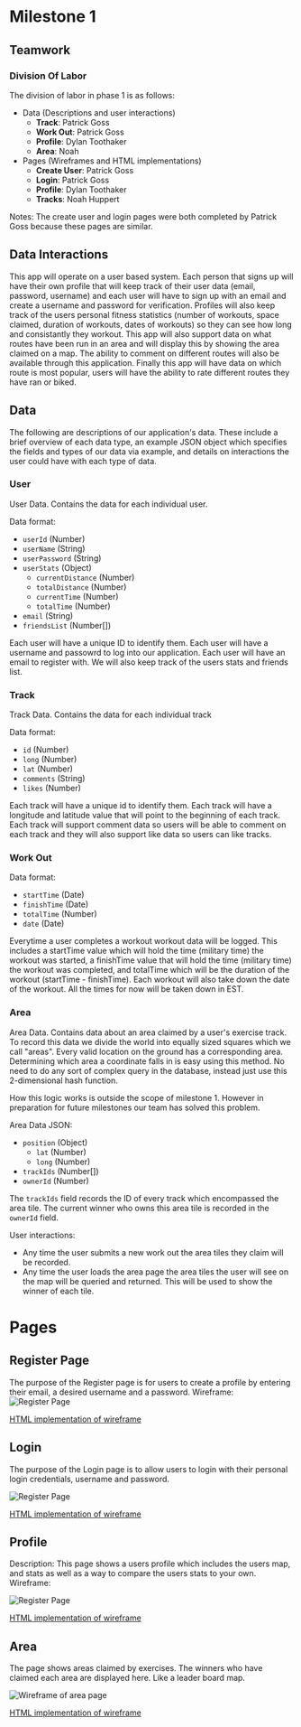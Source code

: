 # Milestone 1
## Teamwork
### Division Of Labor
The division of labor in phase 1 is as follows:

- Data (Descriptions and user interactions)
  - **Track**: Patrick Goss
  - **Work Out**: Patrick Goss
  - **Profile**: Dylan Toothaker
  - **Area**: Noah
- Pages (Wireframes and HTML implementations)
  - **Create User**: Patrick Goss
  - **Login**: Patrick Goss
  - **Profile**: Dylan Toothaker
  - **Tracks**: Noah Huppert
  
Notes: The create user and login pages were both completed by Patrick Goss 
because these pages are similar. 

## Data Interactions
This app will operate on a user based system. Each person that signs up will have their own profile that will keep track of their user data (email, password, username) and each user will have to sign up with an email and create a username and password for verification. Profiles will also keep track of the users personal fitness statistics (number of workouts, space claimed, duration of workouts, dates of workouts) so they can see how long and consistantly they workout. This app will also support data on what routes have been run in an area and will display this by showing the area claimed on a map. The ability to comment on different routes will also be available through this application. Finally this app will have data on which route is most popular, users will have the ability to rate different routes they have ran or biked.

## Data
The following are descriptions of our application's data. These include a brief 
overview of each data type, an example JSON object which specifies the fields 
and types of our data via example, and details on interactions the user could 
have with each type of data.

### User
User Data. Contains the data for each individual user.

Data format:

- `userId` (Number)
- `userName` (String)
- `userPassword` (String)
- `userStats` (Object)
  - `currentDistance` (Number)
  - `totalDistance` (Number)
  - `currentTime` (Number)
  - `totalTime` (Number)
- `email` (String)
- `friendsList` (Number[])

Each user will have a unique ID to identify them. Each user will have a username and passowrd to log into our application. Each user will have an email to register with.
We will also keep track of the users stats and friends list.

### Track
Track Data. Contains the data for each individual track

Data format:

- `id` (Number)
- `long` (Number)
- `lat` (Number)
- `comments` (String)
- `likes` (Number)

Each track will have a unique id to identify them. Each track will have a longitude and latitude value that will point to the beginning of each track. Each track will support comment data so users will be able to comment on each track and they will also support like data so users can like tracks.

### Work Out
Data format:

- `startTime` (Date)
- `finishTime` (Date)
- `totalTime` (Number)
- `date` (Date)

Everytime a user completes a workout workout data will be logged. This includes a startTime value which will hold the time (military time) the workout was started, a finishTime value that will hold the time (military time) the workout was completed, and totalTime which will be the duration of the workout (startTime - finishTime). Each workout will also take down the date of the workout. All the times for now will be taken down in EST.

### Area
Area Data. Contains data about an area claimed by a user's exercise track. 
To record this data we divide the world into equally sized squares which we 
call "areas". Every valid location on the ground has a corresponding area. 
Determining which area a coordinate falls in is easy using this method. No need
to do any sort of complex query in the database, instead just use this 
2-dimensional hash function.

How this logic works is outside the scope of milestone 1. However in preparation
for future milestones our team has solved this problem.

Area Data JSON:

- `position` (Object)
  - `lat` (Number)
  - `long` (Number)
- `trackIds` (Number[])
- `ownerId` (Number)

The `trackIds` field records the ID of every track which encompassed the area 
tile. The current winner who owns this area tile is recorded in the `ownerId` 
field.

User interactions:

- Any time the user submits a new work out the area tiles they claim will 
  be recorded.
- Any time the user loads the area page the area tiles the user will see on the
  map will be queried and returned. This will be used to show the winner of
  each tile.

# Pages
## Register Page 

The purpose of the Register page is for users to create a profile by entering their email, a desired username and a password.
Wireframe:
![Register Page](./ProjectRegisterWireframe.JPG)

[HTML implementation of wireframe](../../register.html)


## Login

The purpose of the Login page is to allow users to login with their personal login credentials, username and password.

![Register Page](./ProjectLoginWireframe.JPG)

[HTML implementation of wireframe](../../login.html)

## Profile 
Description:
This page shows a users profile which includes the users map, and stats 
as well as a way to compare the users stats to your own.
Wireframe:

![Register Page](./ProfilePageWireframe.PNG)

[HTML implementation of wireframe](../../profile.html)

## Area
The page shows areas claimed by exercises. The winners who have claimed each
area are displayed here. Like a leader board map.

![Wireframe of area page](./area-wireframe.jpg)  

[HTML implementation of wireframe](../../area.html)
